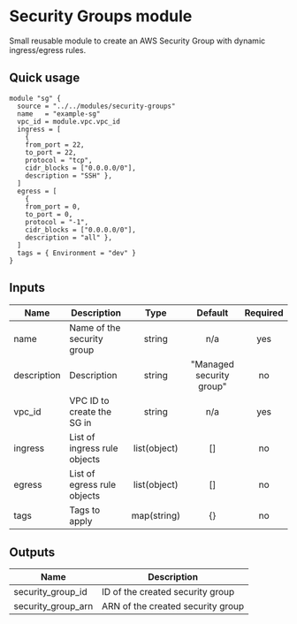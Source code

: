 # Security Groups module

Small reusable module to create an AWS Security Group with dynamic ingress/egress rules.

## Quick usage
```hcl
module "sg" {
  source = "../../modules/security-groups"
  name   = "example-sg"
  vpc_id = module.vpc.vpc_id
  ingress = [
    { 
    from_port = 22, 
    to_port = 22, 
    protocol = "tcp",
    cidr_blocks = ["0.0.0.0/0"], 
    description = "SSH" },
  ]
  egress = [
    { 
    from_port = 0, 
    to_port = 0, 
    protocol = "-1", 
    cidr_blocks = ["0.0.0.0/0"], 
    description = "all" },
  ]
  tags = { Environment = "dev" }
}
```

## Inputs
| Name | Description | Type | Default | Required |
|------|-------------|:----:|:-------:|:--------:|
| name | Name of the security group | string | n/a | yes |
| description | Description | string | "Managed security group" | no |
| vpc_id | VPC ID to create the SG in | string | n/a | yes |
| ingress | List of ingress rule objects | list(object) | [] | no |
| egress | List of egress rule objects | list(object) | [] | no |
| tags | Tags to apply | map(string) | {} | no |

## Outputs
| Name | Description |
|------|-------------|
| security_group_id | ID of the created security group |
| security_group_arn | ARN of the created security group |
